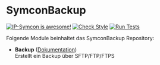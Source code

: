 # SymconBackup
[![IP-Symcon is awesome!](https://img.shields.io/badge/IP--Symcon-6.3-blue.svg)](https://www.symcon.de)
[![Check Style](https://github.com/symcon/SymconBackup/workflows/Check%20Style/badge.svg)](https://github.com/symcon/SymconBackup/actions)
[![Run Tests](https://github.com/symcon/SymconBackup/workflows/Run%20Tests/badge.svg)](https://github.com/symcon/SymconBackup/actions)

Folgende Module beinhaltet das SymconBackup Repository:

- __Backup__ ([Dokumentation](https://www.symcon.de/de/service/dokumentation/modulreferenz/backup/))  
    Erstellt ein Backup über SFTP/FTP/FTPS
